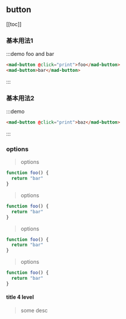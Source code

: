 <style>
.mad-button {
  margin: 0 10px 10px 0;
}
</style>

<script>
console.log("button docs");
// it works
export default {
  methods: {
    print (e) {
      console.log(e.target)
    }
  }
}
</script>

## button

[[toc]]

### 基本用法1

:::demo foo and bar

```html
<mad-button @click="print">foo</mad-button>
<mad-button>bar</mad-button>
```

:::

### 基本用法2

:::demo

```html
<mad-button @click="print">baz</mad-button>
```

:::

### options

> options

```js
function foo() {
  return "bar"
}
```

> options

```js
function foo() {
  return "bar"
}
```

> options

```js
function foo() {
  return "bar"
}
```

> options

```js
function foo() {
  return "bar"
}
```

#### title 4 level

> some desc
